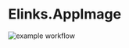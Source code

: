 # Elinks.AppImage

![example workflow](https://github.com/nx-appbuild-hub/Elinks.AppImage//actions/workflows/makefile.yml/badge.svg)
